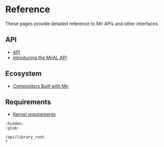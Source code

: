 # Reference
These pages provide detailed reference to Mir APIs and other interfaces.

## API
- [API](/api/library_root)
- [Introducing the MirAL API](introducing_the_miral_api.md)

## Ecosystem
- [Compositors Built with Mir](compositors-built-with-mir.md)

## Requirements
- [Kernel requirements](kernel_requirements.md)


```{toctree}
:hidden:
:glob:

/api/library_root
*
```
